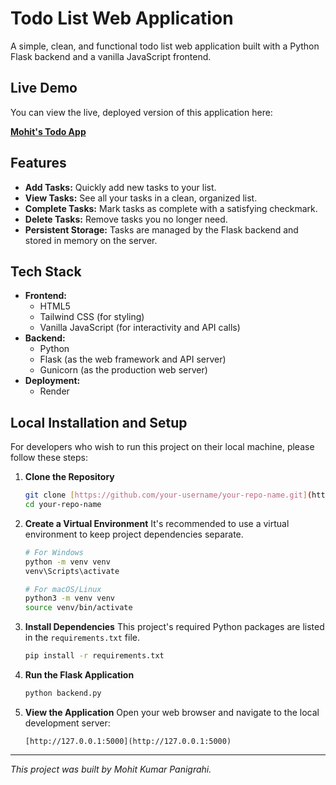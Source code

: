 # Todo List Web Application

A simple, clean, and functional todo list web application built with a Python Flask backend and a vanilla JavaScript frontend.

## Live Demo

You can view the live, deployed version of this application here:

**[Mohit's Todo App](https://mohit-to-do-list-app.onrender.com/)**

## Features

- **Add Tasks:** Quickly add new tasks to your list.
- **View Tasks:** See all your tasks in a clean, organized list.
- **Complete Tasks:** Mark tasks as complete with a satisfying checkmark.
- **Delete Tasks:** Remove tasks you no longer need.
- **Persistent Storage:** Tasks are managed by the Flask backend and stored in memory on the server.

## Tech Stack

- **Frontend:**
  - HTML5
  - Tailwind CSS (for styling)
  - Vanilla JavaScript (for interactivity and API calls)
- **Backend:**
  - Python
  - Flask (as the web framework and API server)
  - Gunicorn (as the production web server)
- **Deployment:**
  - Render

## Local Installation and Setup

For developers who wish to run this project on their local machine, please follow these steps:

1.  **Clone the Repository**
    ```bash
    git clone [https://github.com/your-username/your-repo-name.git](https://github.com/your-username/your-repo-name.git)
    cd your-repo-name
    ```

2.  **Create a Virtual Environment**
    It's recommended to use a virtual environment to keep project dependencies separate.
    ```bash
    # For Windows
    python -m venv venv
    venv\Scripts\activate

    # For macOS/Linux
    python3 -m venv venv
    source venv/bin/activate
    ```

3.  **Install Dependencies**
    This project's required Python packages are listed in the `requirements.txt` file.
    ```bash
    pip install -r requirements.txt
    ```

4.  **Run the Flask Application**
    ```bash
    python backend.py
    ```

5.  **View the Application**
    Open your web browser and navigate to the local development server:
    ```
    [http://127.0.0.1:5000](http://127.0.0.1:5000)
    ```

---
*This project was built by Mohit Kumar Panigrahi.*
